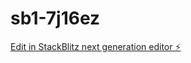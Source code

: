 # sb1-7j16ez

[Edit in StackBlitz next generation editor ⚡️](https://stackblitz.com/~/github.com/toto0130/sb1-7j16ez)